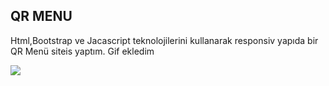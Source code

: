 <h2>QR MENU</h2>
<p>Html,Bootstrap ve Jacascript teknolojilerini kullanarak responsiv yapıda bir QR Menü siteis yaptım. Gif ekledim</p>

![](./images/menu.gif)
